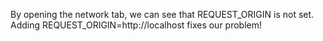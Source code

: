 By opening the network tab, we can see that REQUEST_ORIGIN is not set. Adding REQUEST_ORIGIN=http://localhost fixes our problem!

